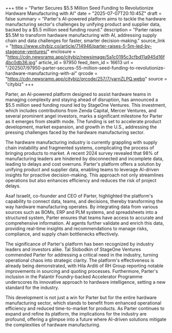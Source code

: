 +++
title = "Parter Secures $5.5 Million Seed Funding to Revolutionize Hardware Manufacturing with AI"
date = "2025-07-07T20:10:45Z"
draft = false
summary = "Parter's AI-powered platform aims to tackle the hardware manufacturing sector's challenges by unifying product and supplier data, backed by a $5.5 million seed funding round."
description = "Parter raises $5.5M to transform hardware manufacturing with AI, addressing supply chain and data challenges for faster, smarter decision-making."
source_link = "https://www.citybiz.co/article/714946/parter-raises-5-5m-led-by-stageone-ventures/"
enclosure = "https://cdn.newsramp.app/citybiz/newsimage/5a1c0195c3cfbd11a945d16f4bc0db36.jpg"
article_id = 97950
feed_item_id = 16613
url = "/202507/97950-parter-secures-55-million-seed-funding-to-revolutionize-hardware-manufacturing-with-ai"
qrcode = "https://cdn.newsramp.app/citybiz/qrcode/257/7/yarnZLPQ.webp"
source = "citybiz"
+++

<p>Parter, an AI-powered platform designed to assist hardware teams in managing complexity and staying ahead of disruption, has announced a $5.5 million seed funding round led by StageOne Ventures. This investment, which includes contributions from Zenda Capital, Mercer Ventures, and several prominent angel investors, marks a significant milestone for Parter as it emerges from stealth mode. The funding is set to accelerate product development, market expansion, and growth in the U.S., addressing the pressing challenges faced by the hardware manufacturing sector.</p><p>The hardware manufacturing industry is currently grappling with supply chain instability and fragmented systems, complicating the process of bringing products to market. A recent 2024 survey revealed that 98% of manufacturing leaders are hindered by disconnected and incomplete data, leading to delays and cost overruns. Parter's platform offers a solution by unifying product and supplier data, enabling teams to leverage AI-driven insights for proactive decision-making. This approach not only streamlines operations but also enhances efficiency and reduces the risk of project delays.</p><p>Asaf Israelit, co-founder and CEO of Parter, highlighted the platform's capability to connect data, teams, and decisions, thereby transforming the way hardware manufacturing operates. By integrating data from various sources such as BOMs, ERP and PLM systems, and spreadsheets into a structured system, Parter ensures that teams have access to accurate and comprehensive information. AI agents further validate and enrich this data, providing real-time insights and recommendations to manage risks, compliance, and supply chain bottlenecks effectively.</p><p>The significance of Parter's platform has been recognized by industry leaders and investors alike. Tal Slobodkin of StageOne Ventures commended Parter for addressing a critical need in the industry, turning operational chaos into strategic clarity. The platform's effectiveness is already being demonstrated, with Hila Arditi of RH Group reporting notable improvements in sourcing and quoting processes. Furthermore, Parter's inclusion in the Palantir Foundry-backed Accelerator Programme underscores its innovative approach to hardware intelligence, setting a new standard for the industry.</p><p>This development is not just a win for Parter but for the entire hardware manufacturing sector, which stands to benefit from enhanced operational efficiency and reduced time-to-market for products. As Parter continues to expand and refine its platform, the implications for the industry are profound, offering a glimpse into a future where AI-driven solutions mitigate the complexities of hardware manufacturing.</p>